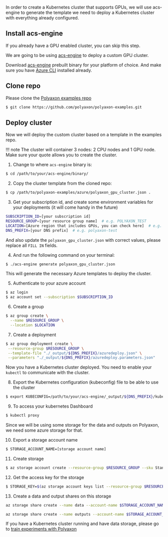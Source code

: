 In order to create a Kubernetes cluster that supports GPUs,
we will use acs-engine to generate the template we need to deploy
a Kubernetes cluster with everything already configured.

## Install acs-engine

If you already have a GPU enabled cluster, you can skip this step.

We are going to be using [acs-engine](https://github.com/Azure/acs-engine/) to deploy a custom GPU cluster.

Download [acs-engine](https://github.com/Azure/acs-engine/releases ) prebuilt binary for your platform of choice.
And make sure you have [Azure CLI](https://docs.microsoft.com/en-us/cli/azure/install-azure-cli?view=azure-cli-latest) installed already.


## Clone repo

Please clone the [Polyaxon examples repo](https://github.com/polyaxon/polyaxon-examples)

```bash
$ git clone https://github.com/polyaxon/polyaxon-examples.git
```

## Deploy cluster

Now we will deploy the custom cluster based on a template in the examples repo.

!!! note
    The cluster will container 3 nodes: 2 CPU nodes and 1 GPU node.
    Make sure your quote allows you to create the cluster.

1. Change to where `acs-engine` binary is:

```bash
$ cd /path/to/your/acs-engine/binary/
```

2. Copy the cluster template from the cloned repo:

```bash
$ cp /path/to/polyaxon-examples/azure/polyaxon_gpu_cluster.json .
```

3. Get your subscription id, and create some environment variables for your deployments (it will come handy in the future)

```bash
SUBSCRIPTION_ID=[your subscription id]
RESOURCE_GROUP=[your resource group name]  # e.g. POLYAXON_TEST
LOCATION=[Azure region that includes GPUs, you can check here]  # e.g. eastus
DNS_PREFIX=[your DNS prefix]  # e.g. polyaxon-test
```

And also update the `polyaxon_gpu_cluster.json` with correct values, please replace all `FILL IN` fields.

4. And run the following command on your terminal:

```bash
$ ./acs-engine generate polyaxon_gpu_cluster.json
```

This will generate the necessary Azure templates to deploy the cluster.

5. Authenticate to your azure account

```bash
$ az login
$ az account set --subscription $SUBSCRIPTION_ID
```

6. Create a group


```bash
$ az group create \
  --name $RESOURCE_GROUP \
  --location $LOCATION
```

7. Create a deployment

```bash
$ az group deployment create \
 --resource-group $RESOURCE_GROUP \
 --template-file "./_output/${DNS_PREFIX}/azuredeploy.json" \
 --parameters "./_output/${DNS_PREFIX}/azuredeploy.parameters.json"
```

Now you have a Kubernetes cluster deployed. You need to enable your `kubectl` to communicate with the cluster.

8. Export the Kubernetes configuration (kubeconfig) file to be able to use the cluster

```bash
$ export KUBECONFIG=/path/to/your/acs-engine/_output/${DNS_PREFIX}/kubeconfig/kubeconfig.${LOCATION}.json
```

9. To access your kubernetes Dashboard

```bash
$ kubectl proxy
```

Since we will be using some storage for the data and outputs on Polyaxon, we need some azure storage for that.

10. Export a storage account name

```bash
$ STORAGE_ACCOUNT_NAME=[storage account name]
```

11. Create storage

```bash
$ az storage account create --resource-group $RESOURCE_GROUP --sku Standard_LRS --name $STORAGE_ACCOUNT_NAME
```

12. Get the access key for the storage

```bash
$ STORAGE_KEY=$(az storage account keys list --resource-group $RESOURCE_GROUP --account-name $STORAGE_ACCOUNT_NAME --query "[0].value" -o tsv)
```

13. Create a data and output shares on this storage

```bash
az storage share create --name data --account-name $STORAGE_ACCOUNT_NAME --account-key $STORAGE_KEY

az storage share create --name outputs --account-name $STORAGE_ACCOUNT_NAME --account-key $STORAGE_KEY
```

If you have a Kubernetes cluster running and have data storage, please go to [train experiments with Polyaxon](train_experiments)
